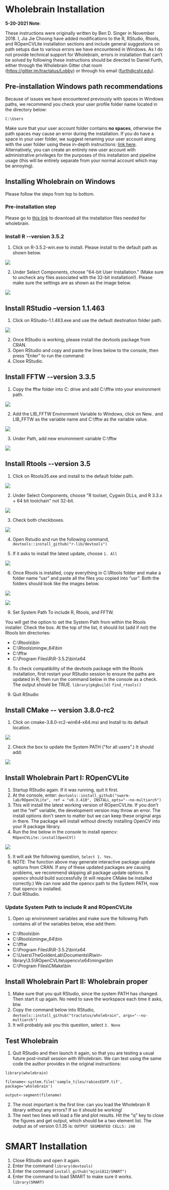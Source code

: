 # Wholebrain Installation

**5-20-2021 Note**: 

These instructions were originally written by Ben D. Singer in November 2018. 
I, Jia Jie Choong have added modifications to the R, RStudio, Rtools, and ROpenCVLite installation sections and include general suggestions on path setups due to various errors we have encountered in Windows. As I do not provide technical support for Wholebrain, errors in installation that can’t be solved by following these instructions should be directed to Daniel Furth, either through the Wholebrain Gitter chat room (https://gitter.im/tractatus/Lobby) or through his email (furth@cshl.edu).  

## Pre-installation Windows path recommendations 
Because of issues we have encountered previously with spaces in Windows paths, we recommend you check your user profile folder name located in the directory below:  

`C:\Users`

Make sure that your user account folder contains **no spaces**, otherwise the path spaces may cause an error during the installation. 
If you do have a space in your user folder, we suggest renaming your user account along with the user folder using these in-depth instructions: [link here](https://www.repairwin.com/how-to-rename-user-and-user-folder-in-windows-7-8-10/). Alternatively, you can create an entirely new user account with administrative privileges for the purposes of this installation and pipeline usage (this will be entirely separate from your normal account which may be annoying).  

## Installing Wholebrain on Windows 
Please follow the steps from top to bottom. 

### Pre-installation step
Please go to [this link](https://osf.io/fvbuh/) to download all the installation files needed for wholebrain.

### Install R --version 3.5.2

1. Click on R-3.5.2-win.exe to install. Please install to the default path as shown below.

![](/images/r35.png)

2. Under Select Components, choose "64-bit User Installation." (Make sure to uncheck any files associated with the 32-bit installation!). Please make sure the settings are as shown as the image below.

![](/images/r352.png)

## Install RStudio –version 1.1.463

1.	Click on RStudio-1.1.463.exe and use the default destination folder path.

![](/images/rs1.png)

2.	Once RStudio is working, please install the devtools package from CRAN. 
3.  Open RStudio and copy and paste the lines below to the console, then press “Enter” to run the command: 
4.  Close RStudio.

## Install FFTW --version 3.3.5

1.	Copy the fftw folder into C: drive and add C:\fftw into your environment path.

![](/images/fftw.png)

2.	Add the LIB_FFTW Environment Variable to Windows, click on New.. and LIB_FFTW as the variable name and C:\fftw as the variable value.

![](/images/fftw2.png)

3.	Under Path, add new environment variable C:\fftw

![](/images/fftw3.png)

## Install Rtools --version 3.5

1.	Click on Rtools35.exe and install to the default folder path.

![](/images/rtools1.png)

2.	Under Select Components, choose "R toolset, Cygwin DLLs, and R 3.3.x + 64 bit toolchain" not 32-bit.

![](/images/rtools2.png)

3.	Check both checkboxes.

![](/images/rtools3.png)

4.	Open Rstudio and run the following command, `devtools::install_github("r-lib/devtools")`

5.	If it asks to install the latest update, choose `1. All`

![](/images/rtools4.png)

6.	Once  Rtools is installed, copy everything in C:\Rtools folder and make a folder name “usr” and paste all the files you copied into “usr”. Both the folders should look like the images below.

![](/images/rtools5.png)

![](/images/rtools6.png)

9.	Set System Path To include R, Rtools, and FFTW. 

You will get the option to set the System Path from within the Rtools installer. Check the box. At the top of the list, it should list (add if not) the Rtools bin directories: 

  - C:\Rtools\bin 
  - C:\Rtools\mingw_64\bin 
  - C:\fftw 
  - C:\Program Files\R\R-3.5.2\bin\x64

8.	To check compatibility of the devtools package with the Rtools installation, first restart your RStudio session to ensure the paths are updated in R; then run the command below in the console as a check. The output should be TRUE.
`library(pkgbuild)`
`find_rtools()`

9.	Quit RStudio

## Install CMake -- version 3.8.0-rc2

1.	Click on cmake-3.8.0-rc2-win64-x64.msi and Install to its default location. 

![](/images/cmake.png)

2.	Check the box to update the System PATH ("for all users".) It should add: 

![](/images/cmake2.png)

## Install Wholebrain Part I: ROpenCVLite 

1.	Startup RStudio again. If it was running, quit it first. 
2.	At the console, enter: `devtools::install_github("swarm-lab/ROpenCVLite", ref = "v0.3.410", INSTALL_opts="--no-multiarch")`
3.	This will install the latest working version of ROpenCVLite. If you don’t set the “ref” variable, the development version may throw an error. The install options don't seem to matter but we can keep these original args in there. The package will install without directly installing OpenCV into your R package library. 
4.  Run the line below in the console to install opencv: `ROpenCVLite::installOpenCV()`

![](/images/cv1/png)

5. It will ask the following question, `Select 1. Yes.`
6. NOTE: The function above may generate interactive package update options from CRAN. If any of these updated packages are causing problems, we recommend skipping all package update options. It opencv should build successfully (it will require CMake be installed correctly.) We can now add the opencv path to the System PATH, now that opencv is installed. 
7.	Quit RStudio. 

### Update System Path to include R and ROpenCVLite 

1.	Open up environment variables and make sure the following Path contains all of the variables below, else add them.
- C:\Rtools\bin 
- C:\Rtools\mingw_64\bin 
- C:\fftw 
- C:\Program Files\R\R-3.5.2\bin\x64
- C:\Users\TheGoldenLab\Documents\R\win-library\3.5\ROpenCVLite\opencv\x64\mingw\bin
- C:\Program Files\CMake\bin

## Install Wholebrain Part II: Wholebrain proper 
1.	Make sure that you quit RStudio, since the system PATH has changed. Then start it up again. No need to save the workspace each time it asks, btw. 
2.  Copy the command below into RStudio, `devtools::install_github("tractatus/wholebrain", args="--no-multiarch")`
3.	It will probably ask you this question, select `3. None`

## Test Wholebrain

1.	Quit RStudio and then launch it again, so that you are testing a usual future post-install session with Wholebrain. 
We can test using the same code the author provides in the original instructions: 

`library(wholebrain) `

`filename<-system.file('sample_tiles/rabiesEGFP.tif', package='wholebrain') `

`output<-segment(filename)`

2.	The most important is the first line: can you load the Wholebrain R library without any errors? If so it should be working! 
3.	The next two lines will load a file and plot results. Hit the "q" key to close the figures and get output, which should be a two element list. The output as of version 0.1.35 is: `OUTPUT SEGMENTED CELLS: 248 `

# SMART Installation

1. Close RStudio and open it again.
2. Enter the command `library(devtools)`
3. Enter the command `install_github("mjin1812/SMART")`
4. Enter the command to load SMART to make sure it works. `library(SMART)`

